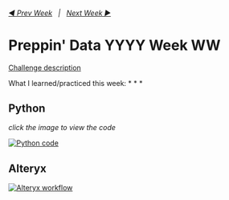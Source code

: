 <h6><a href="..\preppin-data-LYLY-LW\README.md">◀  Prev Week</a>&nbsp;&nbsp;&nbsp;|&nbsp;&nbsp;&nbsp;<a href="..\preppin-data-NYNY-NW\README.md">Next Week  ▶</a></h6>

# Preppin' Data YYYY Week WW

[Challenge description](https://preppindata.blogspot.com/)

What I learned/practiced this week:
*
*
*

## Python
<p align="left"><i>click the image to view the code</i></p>
<a href="preppin-data-YYYY-WW.py">
<img src="img-python-code-YYYY-WW.png?raw=true" alt="Python code">
</a>

## Alteryx
<a href="preppin-data-YYYY-WW.yxzp">
<img src="img-alteryx-YYYY-WW.png?raw=true" alt="Alteryx workflow">
</a>

